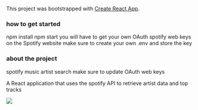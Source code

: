 This project was bootstrapped with [Create React App](https://github.com/facebook/create-react-app).

### how to get started

npm install
npm start
you will have to get your own OAuth spotify web keys on the Spotify website make sure to create your own .env and store the key

### about the project

spotify music artist search
make sure to update OAuth web keys

A React application that uses the spotify API to retrieve artist data and top tracks

![](dotify.gif)
